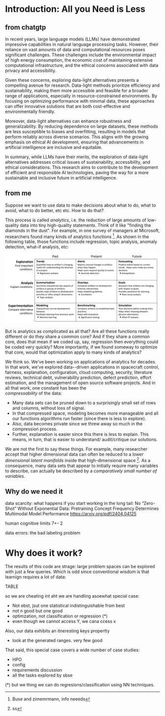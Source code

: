 # Introduction: All you Need is Less
 ## from chatgtp

In recent years, large language models (LLMs) have demonstrated
impressive capabilities in natural language processing tasks.
However, their reliance on vast amounts of data and computational
resources poses significant challenges. These challenges include
the environmental impact of high energy consumption, the economic
cost of maintaining extensive computational infrastructure, and the
ethical concerns associated with data privacy and accessibility.

Given these concerns, exploring data-light alternatives presents a
compelling avenue for research. Data-light methods prioritize
efficiency and sustainability, making them more accessible and
feasible for a broader range of applications, especially in
resource-constrained environments. By focusing on optimizing
performance with minimal data, these approaches can offer innovative
solutions that are both cost-effective and environmentally friendly.

Moreover, data-light alternatives can enhance robustness and
generalizability. By reducing dependence on large datasets, these
methods are less susceptible to biases and overfitting, resulting
in models that perform reliably across diverse scenarios. This
aligns with the growing emphasis on ethical AI development, ensuring
that advancements in artificial intelligence are inclusive and
equitable.

In summary, while LLMs have their merits, the exploration of
data-light alternatives addresses critical issues of sustainability,
accessibility, and ethical considerations. This research aims to
contribute to the development of efficient and responsible AI
technologies, paving the way for a more sustainable and inclusive
future in artificial intelligence.


## from me
Suppose we want to use data to make decisions about what to do,
what to avoid, what to do better, etc etc. How to do that?

This process is called _analytics_, i.e. the reduction of large
amounts of low-quality data into tiny high-quality statements. Think
of it like "finding the diamonds in the dust".  For example, in one
survey of managers at   Microsoft, researchers found many kinds  of
analytics functions [^buse]. As shown in the following table, those
functions include regression, topic analysis, anomaly detection,
what-if analysis, etc:

[^buse]: Buse and zimemrmann, info neeeds

<img  width=900 src="img/buse.png">

But is analytics as complicated as all that? Are all these functions
really different or do they share a common core? And if they share
a common core, does that mean if we coded up, say, regression then
everything could be coded very quickly?  More importantly, if we
found someway to optimize that core, would that optimization apply
to many kinds of analytics?

We think so.  We've been working on applications of analytics for
decades. In that work, we've explored data--driven
applications in spacecraft control, fairness, explanation,
configuration, cloud computing,  security, literature reviews,
technical  debt,  vulnerability prediction, defect prediction,
effort estimation,  and the management of open source software
projects. And in all that work, one constant has been the  
_compressability_ of the data:

- Many data sets can be pruned down to a surprisingly small set of rows and columns,
without loss of signal.
- In that compressed space, modeling becomes more manageable and
all our functions algorithms run faster (since there is less to
explore).
- Also, data becomes private since we threw away so much in the
compression process.
- Further, explanation is easier since this there is less to explain.
This means, in turn, that is easier to understand/ audit/critique
our solutions.

We are not the first to say these things.  For example, many
researcher accept that higher dimensional data can often be reduced
to a _lower dimensional latent manifolds_ inside that
high-dimensional space [^zhu2005semi].  As a consequence, many
data sets that appear to initially require many variables to describe,
can actually be described by a _comparatively small number of variables_.

[^zhu2005semi]: ss


## Why do we need it

data scarcity:
what happens if you start working in the long tail:
No “Zero-Shot” Without Exponential Data: Pretraining Concept
Frequency Determines Multimodal Model Performance
https://arxiv.org/pdf/2404.04125

human cognitive limits 7+- 2

data errors:
the bad labeling problem

# Why does it work?

The results of this code are strage: large problem spaces can be explored with just a few queries.
Which is odd since conventional wisdom is that learnign requires a lot of data:

TABLE

so we are cheating int aht we are handling asoewhat special case:


- Not ebst, jsut one statistical indistinguishable from best
- not n good but one good
- optimzation, not classification or regression (\*)
- even though we cannot access Y, we cana ccess x

Also, our data exhibits an itneresting keys propertty
- look at the generated ranges. very few good 

That said, this special case covers a wide number of case studies:

- HPO
- config
- requirements discussion
- all the tasks explored by sbse

(\*) but we thing we can do regresions/classification using NN techniques.
